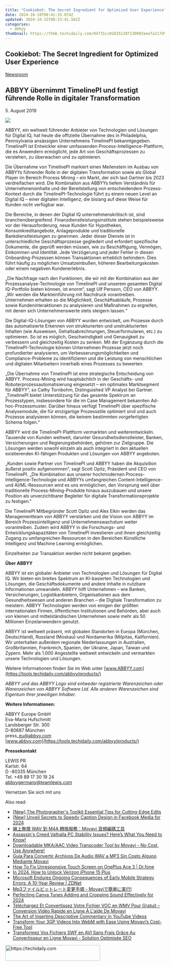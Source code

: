 ```yaml
---
title: "Cookiebot: The Secret Ingredient for Optimized User Experience"
date: 2024-10-10T00:41:15.074Z
updated: 2024-10-15T00:53:41.582Z
categories:
  - abbyy
thumbnail: https://thmb.techidaily.com/04715cc01635128f130003aeefa217d9440724157165604a4668d27f41792057.jpeg
---
```


## Cookiebot: The Secret Ingredient for Optimized User Experience

[Newsroom](https://tools.techidaily.com/abbyy/products/)

## ABBYY übernimmt TimelinePI und festigt führende Rolle in digitaler Transformation

5\. August 2019

![](https://content.abbyy.com/-/media/project/abbyy/abbyy/branchtemplates/shutterstock_1272462163_1296-x-729.jpg?h=729&iar=0&w=1296)

ABBYY, ein weltweit führender Anbieter von Technologien und Lösungen für Digital IQ, hat heute die offizielle Übernahme des in Philadelphia, Pennsylvania ansässigen Unternehmens TimelinePI bekanntgegeben. TimelinePI ist Entwickler einer umfassenden Process-Intelligence-Plattform, die es Anwendern ermöglicht, jede Art von Geschäftsprozessen zu verstehen, zu überwachen und zu optimieren.

Die Übernahme von TimelinePI markiert einen Meilenstein im Ausbau von ABBYYs führender Rolle in der digitalen Transformation sowie als Global Player im Bereich Process Mining – ein Markt, der sich laut Gartner bis 2023 verdreifachen wird. Die Kombination aus ABBYYs tiefem Verständnis für Unternehmensinhalte und der Bereitstellung von entscheidendem Prozess-Kontext durch die TimelinePI-Technologie führt zu einem neuen Level an Digital IQ – einer digitalen Intelligenz, die bislang auf diese Weise für Kunden nicht verfügbar war.

Die Bereiche, in denen der Digital IQ unternehmenskritisch ist, sind branchenübergreifend. Finanzdienstleistungsinstitute stehen beispielsweise vor der Herausforderung, neue Kunden für Hypotheken, Konsumkreditangebote, Anlageprodukte und traditionelle Bankdienstleistungen zu gewinnen. Jeder dieser Dienste ist in unterschiedliche Geschäftsprozesse gegliedert und erfordert spezifische Dokumente, die geprüft werden müssen, wie zu Beschäftigung, Vermögen, Einkommen und Identität. Jede Verzögerung und jeder Fehler in diesen Onboarding-Prozessen können Transaktionen erheblich behindern. Dies führt häufig zu möglichen Umsatzeinbußen, höheren Bearbeitungskosten oder einem negativen Kundenerlebnis.

„Die Nachfrage nach den Funktionen, die wir mit der Kombination aus der Prozessanalyse-Technologie von TimelinePI und unserem gesamten Digital IQ-Portfolio bieten können, ist enorm“, sagt Ulf Persson, CEO von ABBYY. „Wir werden die Markteinführung mit Nachdruck vorantreiben. Unternehmen erhalten so die Möglichkeit, Geschäftsabläufe, Prozesse sowie Kundeninteraktionen zu analysieren und Maßnahmen zu ergreifen, mit denen sich Unternehmenswerte stets steigern lassen.“

Die Digital-IQ-Lösungen von ABBYY wurden entwickelt, um Prozesse durch das automatisierte Erkennen von strukturierten und unstrukturierten Inhalten (wie Ausweisen, Gehaltsabrechnungen, Steuerformularen, etc.) zu optimieren. So ist es möglich, Geschwindigkeit und Genauigkeit zu verbessern und gleichzeitig Kosten zu senken. Mit der Ergänzung durch die TimelinePI-Technologie können Unternehmen Prozesse jetzt noch profundierter analysieren, um Verbesserungsmöglichkeiten und Compliance-Probleme zu identifizieren und die Leistung von menschlichen und digitalen Mitarbeitern innerhalb eines Prozesses zu bewerten.

„Die Übernahme von TimelinePI ist eine strategische Entscheidung von ABBYY. Process-Mining wird hauptsächlich in der Geschäfts- und Roboterprozessautomatisierung eingesetzt – ein optimales Marktsegment für ABBYY“, so Cathy Tornbohm, Distinguished VP Analyst bei Gartner. „TimelinePI bietet Unterstützung für das gesamte Spektrum an Prozesstypen, insbesondere für die im Case Management bekannten Ad-hoc-Prozessmuster. Darüber hinaus verfügt TimelinePI über spezifische Analysemodule, die für einzigartige Prozessstile optimiert sind und auch Prozesse analysieren können, die keinem bestimmten vorgefertigten Schema folgen.“

ABBYY wird die TimelinePI-Plattform vermarkten und weiterentwickeln. Tausende von Kunden weltweit, darunter Gesundheitsdienstleister, Banken, Versicherungen und Regierungsbehörden, gehören zur Zielgruppe. Die Lösungen werden sowohl einzeln als auch integriert in den aktuellen existierenden KI-fähigen Produkten und Lösungen von ABBYY angeboten.

„Kunden sowie Partner von TimelinePI und ABBYY haben die Akquisition äußerst positiv aufgenommen“, sagt Scott Opitz, Präsident und CEO von TimelinePI. „Die Kombination aus unserer hochmodernen Process-Intelligence-Technologie und ABBYYs umfangreichen Content-Intelligence- und AI/ML-Ressourcen wird es uns ermöglichen, den Vorsprung weit über traditionelle Process-Mining-Produkte hinaus auszubauen und unsere Position als unverzichtbarer Begleiter für digitale Transformationsprojekte zu festigen."

Die TimelinePI Mitbegründer Scott Opitz und Alex Elkin werden das Managementteam von ABBYY verstärken und die Vision von ABBYY im Bereich Prozessintelligenz und Unternehmenswachstum weiter vorantreiben. Zudem wird ABBYY in die Forschungs- und Entwicklungskapazitäten von TimelinePI investieren und ihnen gleichzeitig Zugang zu umfangreichen Ressourcen in den Bereichen Künstliche Intelligenz und Machine Learning ermöglichen.

Einzelheiten zur Transaktion werden nicht bekannt gegeben.

**Über ABBYY**

ABBYY ist ein globaler Anbieter von Technologien und Lösungen für Digital IQ. Wir bieten ein breites Spektrum an KI-basierten Technologien und Lösungen, die Geschäftsdokumente und andere Inhalte in nutzbare Informationen umwandeln. ABBYY hilft Unternehmen – wie Banken, Versicherungen, Logistikanbietern, Organisationen aus dem Gesundheitswesen und anderen Branchen – die Digitale Transformation zu meistern. ABBYY Technologien werden von einigen der größten internationalen Firmen, öffentlichen Institutionen und Behörden, aber auch von kleinen und mittelständischen Unternehmen sowie mehr als 50 Millionen Einzelanwendern genutzt.

ABBYY ist weltweit präsent, mit globalen Standorten in Europa (München, Deutschland), Russland (Moskau) und Nordamerika (Milpitas, Kalifornien). Wir unterhalten außerdem regionale Niederlassungen in Australien, Großbritannien, Frankreich, Spanien, der Ukraine, Japan, Taiwan und Zypern. Mehr als 1.000 Angestellte weltweit entwickeln und vermarkten unsere Technologien und Lösungen.

Weitere Informationen finden Sie im Web unter [www.ABBYY.com](https://tools.techidaily.com/abbyy/products/)

_ABBYY und das ABBYY Logo sind entweder registrierte Warenzeichen oder Warenzeichen von ABBYY Software Ltd. Alle anderen Warenzeichen sind Eigentum ihrer jeweiligen Inhaber._

**Weitere Informationen:**

ABBYY Europe GmbH  
Eva-Maria Hufschmitt  
Landsberger Str. 300  
D-80687 München  
press\_eu@abbyy.com  
[www.abbyy.com](https://tools.techidaily.com/abbyy/products/)

**Pressekontakt**

LEWIS PR  
Karlstr. 64  
D -80335 München  
Tel. +49 89 17 30 19 24  
[abbyygermany@teamlewis.com](https://tools.techidaily.com/abbyy/products/)

Vernetzen Sie sich mit uns

<ins class="adsbygoogle"
     style="display:block"
     data-ad-format="autorelaxed"
     data-ad-client="ca-pub-7571918770474297"
     data-ad-slot="1223367746"></ins>

<ins class="adsbygoogle"
     style="display:block"
     data-ad-client="ca-pub-7571918770474297"
     data-ad-slot="8358498916"
     data-ad-format="auto"
     data-full-width-responsive="true"></ins>

<span class="atpl-alsoreadstyle">Also read:</span>
<div><ul>
<li><a href="https://some-tips.techidaily.com/new-the-photographers-toolkit-essential-tips-for-cutting-edge-edits/"><u>[New] The Photographer's Toolkit Essential Tips for Cutting-Edge Edits</u></a></li>
<li><a href="https://facebook-clips.techidaily.com/new-unveil-secrets-to-speedy-caption-design-in-facebook-media-for-2024/"><u>[New] Unveil Secrets to Speedy Caption Design in Facebook Media for 2024</u></a></li>
<li><a href="https://solve-marvelous.techidaily.com/1726226880430-wav-m4a-movavi/"><u>線上無償 WAV 到 M4A 轉換服務：Movavi 音頻編碼工具</u></a></li>
<li><a href="https://win-solutions.techidaily.com/assassins-creed-valhalla-pc-stability-issues-heres-what-you-need-to-know/"><u>Assassin's Creed Valhalla PC Stability Issues? Here’s What You Need to Know!</u></a></li>
<li><a href="https://solve-marvelous.techidaily.com/downloadable-mkaaac-video-transcoder-tool-by-movavi-no-cost-use-anywhere/"><u>Downloadable MKA/AAC Video Transcoder Tool by Movavi - No Cost, Use Anywhere!</u></a></li>
<li><a href="https://solve-marvelous.techidaily.com/guia-para-convertir-archivos-de-audio-wav-a-mp3-sin-costo-alguno-mediante-movavi/"><u>Guía Para Convertir Archivos De Audio WAV a MP3 Sin Costo Alguno Mediante Movavi</u></a></li>
<li><a href="https://howto.techidaily.com/how-to-fix-unresponsive-touch-screen-on-oneplus-ace-3-drfone-by-drfone-fix-android-problems-fix-android-problems/"><u>How To Fix Unresponsive Touch Screen on OnePlus Ace 3 | Dr.fone</u></a></li>
<li><a href="https://sim-unlock.techidaily.com/in-2024-how-to-unlock-verizon-iphone-15-plus-by-drfone-ios/"><u>In 2024, How to Unlock Verizon iPhone 15 Plus</u></a></li>
<li><a href="https://win-rankings.techidaily.com/microsoft-endures-ongoing-consequences-of-early-mobile-strategy-errors-a-10-year-review-zdnet/"><u>Microsoft Endures Ongoing Consequences of Early Mobile Strategy Errors: A 10-Year Review | ZDNet</u></a></li>
<li><a href="https://solve-marvelous.techidaily.com/1726225557529-mp3-movavi/"><u>Mp3ファイルビットレート変更手順 - Movaviで簡単に実行!</u></a></li>
<li><a href="https://extra-support.techidaily.com/perfecting-canva-tunes-adding-and-cropping-sound-effectively-for-2024/"><u>Perfecting Canva Tunes Adding and Cropping Sound Effectively for 2024</u></a></li>
<li><a href="https://solve-marvelous.techidaily.com/telechargez-et-convertissez-votre-fichier-voc-en-wmv-pour-gratuit-conversion-video-rapide-en-ligne-a-laide-de-movavi/"><u>Téléchargez Et Convertissez Votre Fichier VOC en WMV Pour Gratuit – Conversion Vidéo Rapide en Ligne À L'aide De Movavi</u></a></li>
<li><a href="https://youtube-blog.techidaily.com/rt-of-inserting-descriptive-commentary-in-youtube-videos/"><u>The Art of Inserting Descriptive Commentary in YouTube Videos</u></a></li>
<li><a href="https://solve-marvelous.techidaily.com/transform-your-3gp-videos-into-webm-with-ease-using-movavis-cost-free-tool/"><u>Transform Your 3GP Videos Into WebM with Ease Using Movavi’s Cost-Free Tool</u></a></li>
<li><a href="https://solve-marvelous.techidaily.com/transformez-vos-fichiers-swf-en-avi-sans-frais-grace-au-convertisseur-en-ligne-movavi-solution-optimisee-seo/"><u>Transformez Vos Fichiers SWF en AVI Sans Frais Grâce Au Convertisseur en Ligne Movavi - Solution Optimisée SEO</u></a></li>
</ul></div>

<!-- affiliate ads begin -->
<a href="https://25home.pxf.io/c/5597632/2148642/16836" target="_top" id="2148642">
  <img src="//a.impactradius-go.com/display-ad/16836-2148642" border="0" alt="https://techidaily.com" width="300" height="50"/>
</a>
<img height="0" width="0" src="https://25home.pxf.io/i/5597632/2148642/16836" style="position:absolute;visibility:hidden;" border="0" />
<!-- affiliate ads end -->

